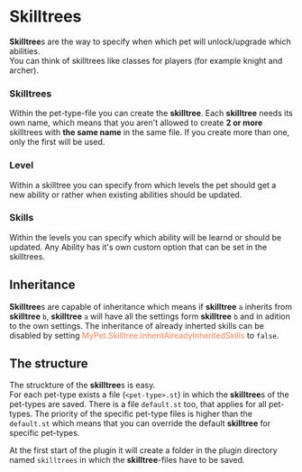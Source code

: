 # Skilltrees

**Skilltree**s are the way to specify when which pet will unlock/upgrade which abilities.<br>
You can think of skilltrees like classes for players (for example knight and archer).<br>

### Skilltrees

Within the pet-type-file you can create the **skilltree**. Each **skilltree** needs its own name, which means that you aren't allowed to create **2 or more** skilltrees with **the same name** in the same file.
If you create more than one, only the first will be used.
### Level

Within a skilltree you can specify from which levels the pet should get a new ability or rather when existing abilities should be updated.

### Skills

Within the levels you can specify which ability will be learnd or should be updated.
Any Ability has it's own custom option that can be set in the skilltrees.<br>
## Inheritance

**Skilltree**s are capable of inheritance which means if **skilltree** `a` inherits from **skilltree** `b`, **skilltree** `a` will have all the settings form **skilltree** `b` and in adition to the own settings.
The inheritance of already inherted skills can be disabled by setting <font color="coral">MyPet.Skilltree.InheritAlreadyInheritedSkills</font> to `false`.

## The structure

The struckture of the **skilltree**s is easy.<br>
For each pet-type exists a file (`<pet-type>.st`) in which the **skilltree**s of the pet-types are saved. There is a file `default.st` too, that applies for all pet-types. The priority of the specific pet-type files is higher than the `default.st` which means that you can override the default **skilltree** for specific pet-types.<br>

At the first start of the plugin it will create a folder in the plugin directory named `skilltrees`  in which the **skilltree**-files have to be saved.
